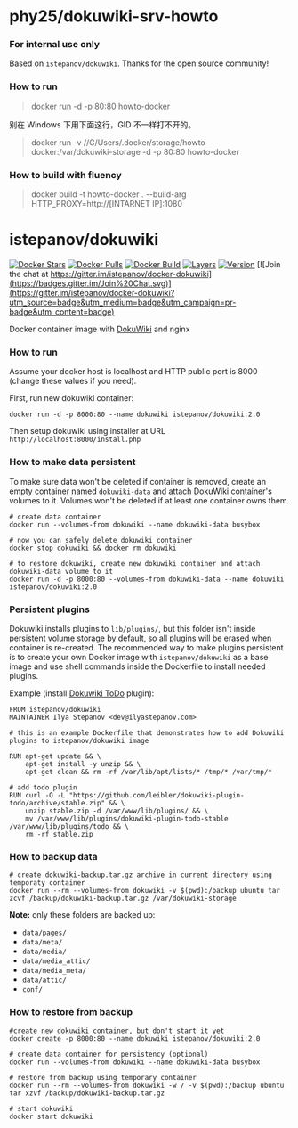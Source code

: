 phy25/dokuwiki-srv-howto
=========================

### For internal use only

Based on `istepanov/dokuwiki`. Thanks for the open source community!

### How to run

> docker run -d -p 80:80 howto-docker

别在 Windows 下用下面这行，GID 不一样打不开的。

> docker run -v //C/Users/.docker/storage/howto-docker:/var/dokuwiki-storage -d -p 80:80 howto-docker

### How to build with fluency

> docker build -t howto-docker . --build-arg HTTP_PROXY=http://[INTARNET IP]:1080


istepanov/dokuwiki
==================

[![Docker Stars](https://img.shields.io/docker/stars/istepanov/dokuwiki.svg)](https://hub.docker.com/r/istepanov/dokuwiki/)
[![Docker Pulls](https://img.shields.io/docker/pulls/istepanov/dokuwiki.svg)](https://hub.docker.com/r/istepanov/dokuwiki/)
[![Docker Build](https://img.shields.io/docker/automated/istepanov/dokuwiki.svg)](https://hub.docker.com/r/istepanov/dokuwiki/)
[![Layers](https://images.microbadger.com/badges/image/istepanov/dokuwiki.svg)](https://microbadger.com/images/istepanov/dokuwiki)
[![Version](https://images.microbadger.com/badges/version/istepanov/dokuwiki.svg)](https://microbadger.com/images/istepanov/dokuwiki)
[![Join the chat at https://gitter.im/istepanov/docker-dokuwiki](https://badges.gitter.im/Join%20Chat.svg)](https://gitter.im/istepanov/docker-dokuwiki?utm_source=badge&utm_medium=badge&utm_campaign=pr-badge&utm_content=badge)

Docker container image with [DokuWiki](https://www.dokuwiki.org/dokuwiki) and nginx

### How to run

Assume your docker host is localhost and HTTP public port is 8000 (change these values if you need).

First, run new dokuwiki container:

    docker run -d -p 8000:80 --name dokuwiki istepanov/dokuwiki:2.0

Then setup dokuwiki using installer at URL `http://localhost:8000/install.php`

### How to make data persistent

To make sure data won't be deleted if container is removed, create an empty container named `dokuwiki-data` and attach DokuWiki container's volumes to it. Volumes won't be deleted if at least one container owns them.

    # create data container
    docker run --volumes-from dokuwiki --name dokuwiki-data busybox

    # now you can safely delete dokuwiki container
    docker stop dokuwiki && docker rm dokuwiki

    # to restore dokuwiki, create new dokuwiki container and attach dokuwiki-data volume to it
    docker run -d -p 8000:80 --volumes-from dokuwiki-data --name dokuwiki istepanov/dokuwiki:2.0

### Persistent plugins

Dokuwiki installs plugins to `lib/plugins/`, but this folder isn't inside persistent volume storage by default, so all plugins will be erased when container is re-created.  The recommended way to make plugins persistent is to create your own Docker image with `istepanov/dokuwiki` as a base image and use shell commands inside the Dockerfile to install needed plugins.

Example (install [Dokuwiki ToDo](https://www.dokuwiki.org/plugin:todo) plugin):

    FROM istepanov/dokuwiki
    MAINTAINER Ilya Stepanov <dev@ilyastepanov.com>

    # this is an example Dockerfile that demonstrates how to add Dokuwiki plugins to istepanov/dokuwiki image

    RUN apt-get update && \
        apt-get install -y unzip && \
        apt-get clean && rm -rf /var/lib/apt/lists/* /tmp/* /var/tmp/*

    # add todo plugin
    RUN curl -O -L "https://github.com/leibler/dokuwiki-plugin-todo/archive/stable.zip" && \
        unzip stable.zip -d /var/www/lib/plugins/ && \
        mv /var/www/lib/plugins/dokuwiki-plugin-todo-stable /var/www/lib/plugins/todo && \
        rm -rf stable.zip

### How to backup data

    # create dokuwiki-backup.tar.gz archive in current directory using temporaty container
    docker run --rm --volumes-from dokuwiki -v $(pwd):/backup ubuntu tar zcvf /backup/dokuwiki-backup.tar.gz /var/dokuwiki-storage

**Note:** only these folders are backed up:

* `data/pages/`
* `data/meta/`
* `data/media/`
* `data/media_attic/`
* `data/media_meta/`
* `data/attic/`
* `conf/`

### How to restore from backup

    #create new dokuwiki container, but don't start it yet
    docker create -p 8000:80 --name dokuwiki istepanov/dokuwiki:2.0

    # create data container for persistency (optional)
    docker run --volumes-from dokuwiki --name dokuwiki-data busybox

    # restore from backup using temporary container
    docker run --rm --volumes-from dokuwiki -w / -v $(pwd):/backup ubuntu tar xzvf /backup/dokuwiki-backup.tar.gz

    # start dokuwiki
    docker start dokuwiki
